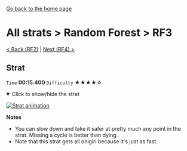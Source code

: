 [Go back to the home page](https://github.com/Doublevil/scbspeedrun)

# All strats > Random Forest > RF3

[< Back (RF2)](https://github.com/Doublevil/scbspeedrun/blob/main/levels/all_lvl/RF/RF2.md) | [Next (RF4) >](https://github.com/Doublevil/scbspeedrun/blob/main/levels/all_lvl/RF/RF4.md)

## Strat

`Time` **00:15.400** `Difficulty` ★★★★☆
<details open>
  <summary>Click to show/hide the strat</summary>

  [![Strat animation](https://github.com/Doublevil/scbspeedrun/blob/main/media/levels/RF/RF3_FastStrat.webp)](https://github.com/Doublevil/scbspeedrun/blob/main/media/levels/RF/RF3_FastStrat.mp4?raw=true)

  **Notes**
  - You can slow down and take it safer at pretty much any point in the strat. Missing a cycle is better than dying.
  - Note that this strat gets all onigiri because it's just as fast.
</details>
